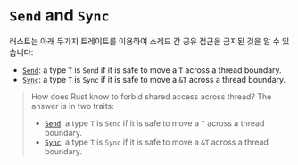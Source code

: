 # `Send` and `Sync`

러스트는 아래 두가지 트레이트를 이용하여 스레드 간 공유 접근을 금지된 것을 알 수 있습니다:

* [`Send`][1]: a type `T` is `Send` if it is safe to move a `T` across a thread
  boundary.
* [`Sync`][2]: a type `T` is `Sync` if it is safe to move a `&T` across a thread
  boundary.

> How does Rust know to forbid shared access across thread? The answer is in two traits:
> 
> * [`Send`][1]: a type `T` is `Send` if it is safe to move a `T` across a thread
>   boundary.
> * [`Sync`][2]: a type `T` is `Sync` if it is safe to move a `&T` across a thread
>   boundary.

[1]: https://doc.rust-lang.org/std/marker/trait.Send.html
[2]: https://doc.rust-lang.org/std/marker/trait.Sync.html
